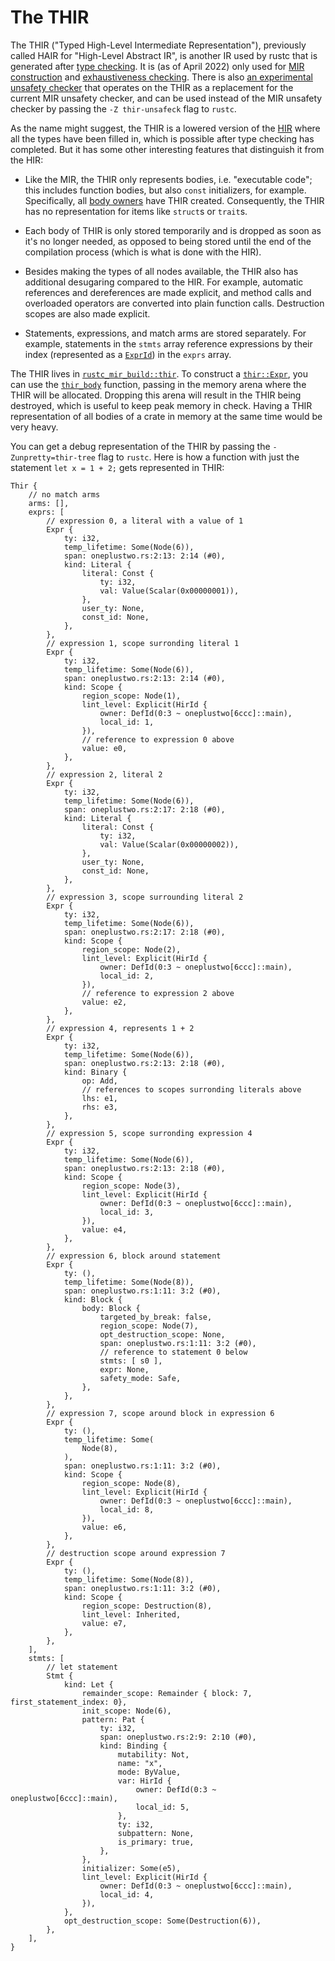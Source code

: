 # The THIR

<!-- toc -->

The THIR ("Typed High-Level Intermediate Representation"), previously called HAIR for
"High-Level Abstract IR", is another IR used by rustc that is generated after
[type checking]. It is (as of <!-- date-check --> April 2022) only used for
[MIR construction] and [exhaustiveness checking]. There is also
[an experimental unsafety checker][thir-unsafeck] that operates on the THIR as a replacement for
the current MIR unsafety checker, and can be used instead of the MIR unsafety checker by passing
the `-Z thir-unsafeck` flag to `rustc`.

[type checking]: ./type-checking.md
[MIR construction]: ./mir/construction.md
[exhaustiveness checking]: ./pat-exhaustive-checking.md
[thir-unsafeck]: https://github.com/rust-lang/compiler-team/issues/402

As the name might suggest, the THIR is a lowered version of the [HIR] where all
the types have been filled in, which is possible after type checking has completed.
But it has some other interesting features that distinguish it from the HIR:

- Like the MIR, the THIR only represents bodies, i.e. "executable code"; this includes
  function bodies, but also `const` initializers, for example. Specifically, all [body owners] have
  THIR created. Consequently, the THIR has no representation for items like `struct`s or `trait`s.

- Each body of THIR is only stored temporarily and is dropped as soon as it's no longer
  needed, as opposed to being stored until the end of the compilation process (which
  is what is done with the HIR).

- Besides making the types of all nodes available, the THIR also has additional
  desugaring compared to the HIR. For example, automatic references and dereferences
  are made explicit, and method calls and overloaded operators are converted into
  plain function calls. Destruction scopes are also made explicit.

- Statements, expressions, and match arms are stored separately. For example, statements in the
  `stmts` array reference expressions by their index (represented as a [`ExprId`]) in the `exprs`
  array.

[HIR]: ./hir.md
[`ExprId`]: https://doc.rust-lang.org/nightly/nightly-rustc/rustc_middle/thir/struct.ExprId.html
[body owners]: https://doc.rust-lang.org/nightly/nightly-rustc/rustc_hir/enum.BodyOwnerKind.html

The THIR lives in [`rustc_mir_build::thir`][thir-docs]. To construct a [`thir::Expr`],
you can use the [`thir_body`] function, passing in the memory arena where the THIR
will be allocated. Dropping this arena will result in the THIR being destroyed,
which is useful to keep peak memory in check. Having a THIR representation of
all bodies of a crate in memory at the same time would be very heavy.

You can get a debug representation of the THIR by passing the `-Zunpretty=thir-tree` flag
to `rustc`. Here is how a function with just the statement `let x = 1 + 2;` gets represented in
THIR:
```rust,no_run
Thir {
    // no match arms
    arms: [],
    exprs: [
        // expression 0, a literal with a value of 1
        Expr {
            ty: i32,
            temp_lifetime: Some(Node(6)),
            span: oneplustwo.rs:2:13: 2:14 (#0),
            kind: Literal {
                literal: Const {
                    ty: i32,
                    val: Value(Scalar(0x00000001)),
                },
                user_ty: None,
                const_id: None,
            },
        },
        // expression 1, scope surronding literal 1
        Expr {
            ty: i32,
            temp_lifetime: Some(Node(6)),
            span: oneplustwo.rs:2:13: 2:14 (#0),
            kind: Scope {
                region_scope: Node(1),
                lint_level: Explicit(HirId {
                    owner: DefId(0:3 ~ oneplustwo[6ccc]::main),
                    local_id: 1,
                }),
                // reference to expression 0 above
                value: e0,
            },
        },
        // expression 2, literal 2
        Expr {
            ty: i32,
            temp_lifetime: Some(Node(6)),
            span: oneplustwo.rs:2:17: 2:18 (#0),
            kind: Literal {
                literal: Const {
                    ty: i32,
                    val: Value(Scalar(0x00000002)),
                },
                user_ty: None,
                const_id: None,
            },
        },
        // expression 3, scope surrounding literal 2
        Expr {
            ty: i32,
            temp_lifetime: Some(Node(6)),
            span: oneplustwo.rs:2:17: 2:18 (#0),
            kind: Scope {
                region_scope: Node(2),
                lint_level: Explicit(HirId {
                    owner: DefId(0:3 ~ oneplustwo[6ccc]::main),
                    local_id: 2,
                }),
                // reference to expression 2 above
                value: e2,
            },
        },
        // expression 4, represents 1 + 2
        Expr {
            ty: i32,
            temp_lifetime: Some(Node(6)),
            span: oneplustwo.rs:2:13: 2:18 (#0),
            kind: Binary {
                op: Add,
                // references to scopes surronding literals above
                lhs: e1,
                rhs: e3,
            },
        },
        // expression 5, scope surronding expression 4
        Expr {
            ty: i32,
            temp_lifetime: Some(Node(6)),
            span: oneplustwo.rs:2:13: 2:18 (#0),
            kind: Scope {
                region_scope: Node(3),
                lint_level: Explicit(HirId {
                    owner: DefId(0:3 ~ oneplustwo[6ccc]::main),
                    local_id: 3,
                }),
                value: e4,
            },
        },
        // expression 6, block around statement
        Expr {
            ty: (),
            temp_lifetime: Some(Node(8)),
            span: oneplustwo.rs:1:11: 3:2 (#0),
            kind: Block {
                body: Block {
                    targeted_by_break: false,
                    region_scope: Node(7),
                    opt_destruction_scope: None,
                    span: oneplustwo.rs:1:11: 3:2 (#0),
                    // reference to statement 0 below
                    stmts: [ s0 ],
                    expr: None,
                    safety_mode: Safe,
                },
            },
        },
        // expression 7, scope around block in expression 6
        Expr {
            ty: (),
            temp_lifetime: Some(
                Node(8),
            ),
            span: oneplustwo.rs:1:11: 3:2 (#0),
            kind: Scope {
                region_scope: Node(8),
                lint_level: Explicit(HirId {
                    owner: DefId(0:3 ~ oneplustwo[6ccc]::main),
                    local_id: 8,
                }),
                value: e6,
            },
        },
        // destruction scope around expression 7
        Expr {
            ty: (),
            temp_lifetime: Some(Node(8)),
            span: oneplustwo.rs:1:11: 3:2 (#0),
            kind: Scope {
                region_scope: Destruction(8),
                lint_level: Inherited,
                value: e7,
            },
        },
    ],
    stmts: [
        // let statement
        Stmt {
            kind: Let {
                remainder_scope: Remainder { block: 7, first_statement_index: 0},
                init_scope: Node(6),
                pattern: Pat {
                    ty: i32,
                    span: oneplustwo.rs:2:9: 2:10 (#0),
                    kind: Binding {
                        mutability: Not,
                        name: "x",
                        mode: ByValue,
                        var: HirId {
                            owner: DefId(0:3 ~ oneplustwo[6ccc]::main),
                            local_id: 5,
                        },
                        ty: i32,
                        subpattern: None,
                        is_primary: true,
                    },
                },
                initializer: Some(e5),
                lint_level: Explicit(HirId {
                    owner: DefId(0:3 ~ oneplustwo[6ccc]::main),
                    local_id: 4,
                }),
            },
            opt_destruction_scope: Some(Destruction(6)),
        },
    ],
}
```

[thir-docs]: https://doc.rust-lang.org/nightly/nightly-rustc/rustc_mir_build/thir/index.html
[`thir::Expr`]: https://doc.rust-lang.org/nightly/nightly-rustc/rustc_middle/thir/struct.Expr.html
[`thir_body`]: https://doc.rust-lang.org/nightly/nightly-rustc/rustc_middle/ty/context/struct.TyCtxt.html#method.thir_body
